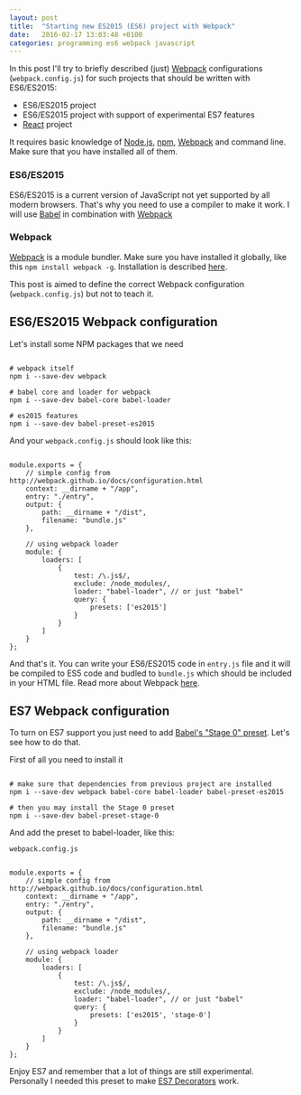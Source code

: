 ```yaml
---
layout: post
title:  "Starting new ES2015 (ES6) project with Webpack"
date:   2016-02-17 13:03:48 +0100
categories: programming es6 webpack javascript
---
```


In this post I'll try to briefly described (just) [Webpack] configurations (`webpack.config.js`) for such projects 
that should be written with ES6/ES2015:

* ES6/ES2015 project
* ES6/ES2015 project with support of experimental ES7 features
* [React] project

It requires basic knowledge of [Node.js], [npm], [Webpack] and command line. Make sure that you have installed all of them.

### ES6/ES2015
ES6/ES2015 is a current version of JavaScript not yet supported by all modern browsers. 
That's why you need to use a compiler to make it work. I will use [Babel] in combination with [Webpack]

### Webpack
[Webpack] is a module bundler. Make sure you have installed it globally, like this `npm install webpack -g`. 
Installation is described [here](http://webpack.github.io/docs/installation.html).

This post is aimed to define the correct Webpack configuration (`webpack.config.js`) but not to teach it.

## ES6/ES2015 Webpack configuration

Let's install some NPM packages that we need

<pre><code class="language-bash">
# webpack itself
npm i --save-dev webpack

# babel core and loader for webpack
npm i --save-dev babel-core babel-loader

# es2015 features
npm i --save-dev babel-preset-es2015
</code></pre>

And your `webpack.config.js` should look like this:

<pre class='line-numbers' data-line='15-20'><code class="language-javascript">
module.exports = {
    // simple config from http://webpack.github.io/docs/configuration.html
    context: __dirname + "/app",
    entry: "./entry",
    output: {
        path: __dirname + "/dist",
        filename: "bundle.js"
    },

    // using webpack loader
    module: {
        loaders: [
            {
                test: /\.js$/,
                exclude: /node_modules/,
                loader: "babel-loader", // or just "babel"
                query: {
                    presets: ['es2015']
                }
            }
        ]
    }
};
</code></pre>

And that's it. You can write your ES6/ES2015 code in `entry.js` file and it will be compiled to ES5 code 
and budled to `bundle.js` which should be included in your HTML file. Read more about Webpack [here](http://webpack.github.io/docs/).


## ES7 Webpack configuration
To turn on ES7 support you just need to add [Babel's "Stage 0" preset](https://babeljs.io/docs/plugins/preset-stage-0/).
Let's see how to do that.

First of all you need to install it

<pre><code class="language-bash">
# make sure that dependencies from previous project are installed
npm i --save-dev webpack babel-core babel-loader babel-preset-es2015

# then you may install the Stage 0 preset
npm i --save-dev babel-preset-stage-0
</code></pre>

And add the preset to babel-loader, like this:

`webpack.config.js`

<pre class='line-numbers' data-line='19'><code class="language-javascript">
module.exports = {
    // simple config from http://webpack.github.io/docs/configuration.html
    context: __dirname + "/app",
    entry: "./entry",
    output: {
        path: __dirname + "/dist",
        filename: "bundle.js"
    },

    // using webpack loader
    module: {
        loaders: [
            {
                test: /\.js$/,
                exclude: /node_modules/,
                loader: "babel-loader", // or just "babel"
                query: {
                    presets: ['es2015', 'stage-0']
                }
            }
        ]
    }
};
</code></pre>

Enjoy ES7 and remember that a lot of things are still experimental. Personally I needed this preset to make 
[ES7 Decorators](https://medium.com/google-developers/exploring-es7-decorators-76ecb65fb841) work.



[Webpack]: https://webpack.github.io
[Node.js]: https://nodejs.org
[npm]: https://npmjs.com
[Babel]: https://babeljs.io
[React]: https://facebook.github.io/react